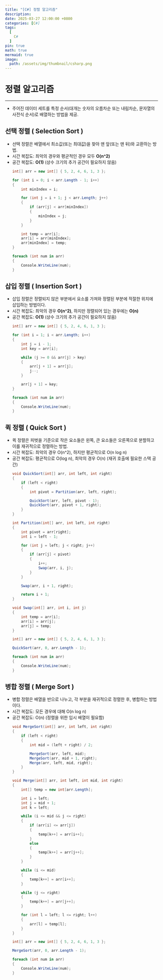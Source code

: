 ```yaml
---
title: "[C#] 정렬 알고리즘"
description: 
date: 2025-03-27 12:00:00 +0800
categories: [C#]
tags:
  [
    C#
  ]
pin: true
math: true
mermaid: true
image:
  path: /assets/img/thumbnail/csharp.png
---
```


# 정렬 알고리즘 

--- 

- 주어진 데이터 세트를 특정 순서(대개는 숫자의 오름차순 또는 내림차순, 문자열의 사전식 순서)로 배열하는 방법을 제공.

## 선택 정렬 ( Selection Sort )

- 선택 정렬은 배열에서 최소값(또는 최대값)을 찾아 맨 앞(또는 맨 뒤)와 교환하는 방법.
- 시간 복잡도: 최악의 경우와 평균적인 경우 모두 **O(n^2)**
- 공간 복잡도: **O(1)** (상수 크기의 추가 공간이 필요하지 않음)
  ```csharp
  int[] arr = new int[] { 5, 2, 4, 6, 1, 3 };
  
  for (int i = 0; i < arr.Length - 1; i++)
  {
      int minIndex = i;
  
      for (int j = i + 1; j < arr.Length; j++)
      {
          if (arr[j] < arr[minIndex])
          {
              minIndex = j;
          }
      }
  
      int temp = arr[i];
      arr[i] = arr[minIndex];
      arr[minIndex] = temp;
  }
  
  foreach (int num in arr)
  {
      Console.WriteLine(num);
  }
  ```
        
## 삽입 정렬 ( Insertion Sort )

- 삽입 정렬은 정렬되지 않은 부분에서 요소를 가져와 정렬된 부분에 적절한 위치에 삽입하는 방법이다.
- 시간 복잡도: 최악의 경우 **O(n^2)**, 하지만 정렬되어 있는 경우에는 **O(n)**
- 공간 복잡도: **O(1)** (상수 크기의 추가 공간이 필요하지 않음)
  ```csharp
  int[] arr = new int[] { 5, 2, 4, 6, 1, 3 };
  
  for (int i = 1; i < arr.Length; i++)
  {
      int j = i - 1;
      int key = arr[i];
  
      while (j >= 0 && arr[j] > key)
      {
          arr[j + 1] = arr[j];
          j--;
      }
  
      arr[j + 1] = key;
  }
  
  foreach (int num in arr)
  {
      Console.WriteLine(num);
  }
  ```
        
## 퀵 정렬 ( Quick Sort )

- 퀵 정렬은 피벗을 기준으로 작은 요소들은 왼쪽, 큰 요소들은 오른쪽으로 분할하고 이를 재귀적으로 정렬하는 방법.
- 시간 복잡도: 최악의 경우 O(n^2), 하지만 평균적으로 O(n log n)
- 공간 복잡도: 평균적으로 O(log n), 최악의 경우 O(n) (재귀 호출에 필요한 스택 공간)
  ```csharp
  void QuickSort(int[] arr, int left, int right)
  {
      if (left < right)
      {
          int pivot = Partition(arr, left, right);
  
          QuickSort(arr, left, pivot - 1);
          QuickSort(arr, pivot + 1, right);
      }
  }
  
  int Partition(int[] arr, int left, int right)
  {
      int pivot = arr[right];
      int i = left - 1;
  
      for (int j = left; j < right; j++)
      {
          if (arr[j] < pivot)
          {
              i++;
              Swap(arr, i, j);
          }
      }
  
      Swap(arr, i + 1, right);
  
      return i + 1;
  }
  
  void Swap(int[] arr, int i, int j)
  {
      int temp = arr[i];
      arr[i] = arr[j];
      arr[j] = temp;
  }
  
  int[] arr = new int[] { 5, 2, 4, 6, 1, 3 };
  
  QuickSort(arr, 0, arr.Length - 1);
  
  foreach (int num in arr)
  {
      Console.WriteLine(num);
  }
  
  ```
        
## 병합 정렬 ( Merge Sort )

- 병합 정렬은 배열을 반으로 나누고, 각 부분을 재귀적으로 정렬한 후, 병합하는 방법이다.
- 시간 복잡도: 모든 경우에 대해 O(n log n)
- 공간 복잡도: O(n) (정렬을 위한 임시 배열이 필요함)
    ```csharp
    void MergeSort(int[] arr, int left, int right)
    {
        if (left < right)
        {
            int mid = (left + right) / 2;

            MergeSort(arr, left, mid);
            MergeSort(arr, mid + 1, right);
            Merge(arr, left, mid, right);
        }
    }

    void Merge(int[] arr, int left, int mid, int right)
    {
        int[] temp = new int[arr.Length];

        int i = left;
        int j = mid + 1;
        int k = left;

        while (i <= mid && j <= right)
        {
            if (arr[i] <= arr[j])
            {
                temp[k++] = arr[i++];
            }
            else
            {
                temp[k++] = arr[j++];
            }
        }

        while (i <= mid)
        {
            temp[k++] = arr[i++];
        }

        while (j <= right)
        {
            temp[k++] = arr[j++];
        }

        for (int l = left; l <= right; l++)
        {
            arr[l] = temp[l];
        }
    }

    int[] arr = new int[] { 5, 2, 4, 6, 1, 3 };

    MergeSort(arr, 0, arr.Length - 1);

    foreach (int num in arr)
    {
        Console.WriteLine(num);
    }

    ```